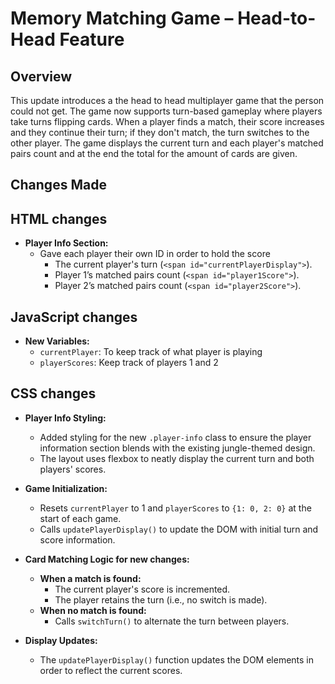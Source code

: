 # Memory Matching Game – Head-to-Head Feature

## Overview

This update introduces a the head to head multiplayer game that the person could not get. The game now supports turn-based gameplay where players take turns flipping cards. When a player finds a match, their score increases and they continue their turn; if they don't match, the turn switches to the other player. The game displays the current turn and each player's matched pairs count and at the end the total for the amount of cards are given.

## Changes Made

## HTML changes
- **Player Info Section:**
  - Gave each player their own ID in order to hold the score
    - The current player's turn (`<span id="currentPlayerDisplay">`).
    - Player 1’s matched pairs count (`<span id="player1Score">`).
    - Player 2’s matched pairs count (`<span id="player2Score">`).


## JavaScript changes
- **New Variables:**
  - `currentPlayer`: To keep track of what player is playing
  - `playerScores`: Keep track of players 1 and 2


## CSS changes
- **Player Info Styling:**
  - Added styling for the new `.player-info` class to ensure the player information section blends with the existing jungle-themed design.
  - The layout uses flexbox to neatly display the current turn and both players' scores.


- **Game Initialization:**
  - Resets `currentPlayer` to 1 and `playerScores` to `{1: 0, 2: 0}` at the start of each game.
  - Calls `updatePlayerDisplay()` to update the DOM with initial turn and score information.

- **Card Matching Logic for new changes:**
  - **When a match is found:**
    - The current player's score is incremented.
    - The player retains the turn (i.e., no switch is made).
  - **When no match is found:**
    - Calls `switchTurn()` to alternate the turn between players.
- **Display Updates:**
  - The `updatePlayerDisplay()` function updates the DOM elements in order to reflect the current scores. 

